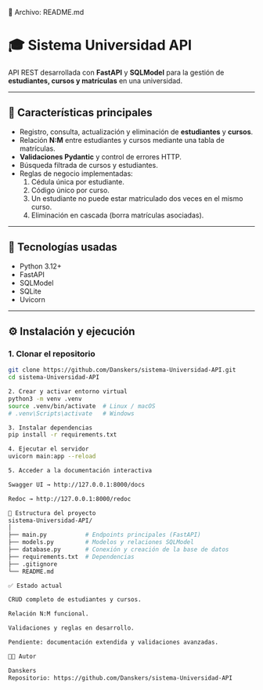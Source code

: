 🧩 Archivo: README.md
# 🎓 Sistema Universidad API

API REST desarrollada con **FastAPI** y **SQLModel** para la gestión de **estudiantes, cursos y matrículas** en una universidad.

---

## 🚀 Características principales
- Registro, consulta, actualización y eliminación de **estudiantes** y **cursos**.
- Relación **N:M** entre estudiantes y cursos mediante una tabla de matrículas.
- **Validaciones Pydantic** y control de errores HTTP.
- Búsqueda filtrada de cursos y estudiantes.
- Reglas de negocio implementadas:
  1. Cédula única por estudiante.
  2. Código único por curso.
  3. Un estudiante no puede estar matriculado dos veces en el mismo curso.
  4. Eliminación en cascada (borra matrículas asociadas).

---

## 🧱 Tecnologías usadas
- Python 3.12+
- FastAPI
- SQLModel
- SQLite
- Uvicorn

---

## ⚙️ Instalación y ejecución

### 1. Clonar el repositorio
```bash
git clone https://github.com/Danskers/sistema-Universidad-API.git
cd sistema-Universidad-API

2. Crear y activar entorno virtual
python3 -m venv .venv
source .venv/bin/activate  # Linux / macOS
# .venv\Scripts\activate   # Windows

3. Instalar dependencias
pip install -r requirements.txt

4. Ejecutar el servidor
uvicorn main:app --reload

5. Acceder a la documentación interactiva

Swagger UI → http://127.0.0.1:8000/docs

Redoc → http://127.0.0.1:8000/redoc

🧩 Estructura del proyecto
sistema-Universidad-API/
│
├── main.py           # Endpoints principales (FastAPI)
├── models.py         # Modelos y relaciones SQLModel
├── database.py       # Conexión y creación de la base de datos
├── requirements.txt  # Dependencias
├── .gitignore
└── README.md

✅ Estado actual

CRUD completo de estudiantes y cursos.

Relación N:M funcional.

Validaciones y reglas en desarrollo.

Pendiente: documentación extendida y validaciones avanzadas.

👨‍💻 Autor

Danskers
Repositorio: https://github.com/Danskers/sistema-Universidad-API